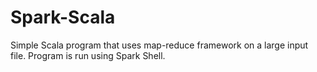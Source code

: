 # Spark-Scala
Simple Scala program that uses map-reduce framework on a large input file. Program is run using Spark Shell. 
